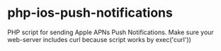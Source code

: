 # php-ios-push-notifications
PHP script for sending Apple APNs Push Notifications. Make sure your web-server includes curl because script works by exec('curl'))
